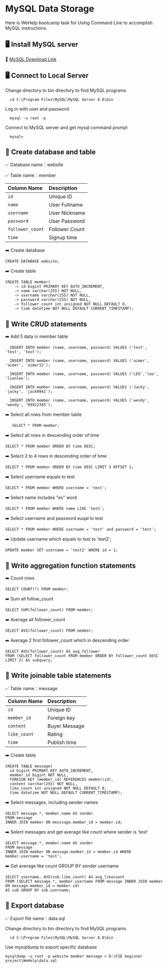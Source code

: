 
# MySQL Data Storage

Here is WeHelp bootcamp task for Using Command Line to accomplish MySQL instructions.


## 🖥️ Install MySQL server

🔗 [MySQL Download Link](https://dev.mysql.com/downloads/mysql/)



## 🖥️ Connect to Local Server

Change directory to bin directory to find MySQL programs

```
  cd C:\Program Files\MySQL\MySQL Server 8.0\bin
```

Log in with user and password
```
  mysql -u root -p
```

Connect to MySQL server and get mysql command prompt

```
  mysql>
```

## 🚀 Create database and table

✅ Database name：website 

✅ Table name：member

| Column Name | Description | 
| :-------- | :------- | 
| `id` | Unique ID |
| `name` | User Fullname |
| `username` | User Nickname |
| `password` | User Password |
| `follower_count` | Follower Count |
| `time` | Signup time |



➡️ Create database
```
CREATE DATABASE website;
```

➡️ Create table
```
CREATE TABLE member(
    -> id bigint PRIMARY KEY AUTO_INCREMENT,
    -> name varchar(255) NOT NULL,
    -> username varchar(255) NOT NULL,
    -> password varchar(255) NOT NULL,
    -> follower_count int unsigned NOT NULL DEFAULT 0,
    -> time datetime NOT NULL DEFAULT CURRENT_TIMESTAMP);
```




## 🚀 Write CRUD statements

➡️ Add 5 data in member table

```
  INSERT INTO member (name, username, password) VALUES ('test', 'test', 'test');
```
```
  INSERT INTO member (name, username, password) VALUES ('aimer', 'aimer', 'aimer12');
```
```
  INSERT INTO member (name, username, password) VALUES ('LEO','leo', 'lionleo');
```
```
  INSERT INTO member (name, username, password) VALUES ('Jacky', 'jacky', 'jack0941');
```
```
  INSERT INTO member (name, username, password) VALUES ('wendy', 'wendy', '09412345');
```


➡️ Select all rows from member table

```
   SELECT * FROM member;
```


➡️ Select all rows in descending order of time

```
SELECT * FROM member ORDER BY time DESC;
```

➡️ Select 2 to 4 rows in descending order of time

```
SELECT * FROM member ORDER BY time DESC LIMIT 3 OFFSET 1;
```

➡️ Select username equals to test

```
SELECT * FROM member WHERE username = 'test';
```

➡️ Select name includes "es" word

```
SELECT * FROM member WHERE name LIKE '%es%';
```

➡️ Select username and password euqal to test

```
SELECT * FROM member WHERE username = 'test' and password = 'test';
```

➡️ Update username which equals to test to 'test2';

```
UPDATE member SET username = 'test2' WHERE id = 1;
```


## 🚀 Write aggregation function statements

➡️ Count rows

```
SELECT COUNT(*) FROM member;
```

➡️ Sum all follow_count 

```
SELECT SUM(follower_count) FROM member;
```

➡️ Average all follower_count

```
SELECT AVG(follower_count) FROM member;
```

➡️ Average 2 first follower_count which in descending order

```
SELECT AVG(follower_count) AS avg_follower 
FROM (SELECT follower_count FROM member ORDER BY follower_count DESC LIMIT 2) AS subquery;
```

## 🚀 Write joinable table statements

✅ Table name：message

| Column Name | Description | 
| :-------- | :------- | 
| `id` | Unique ID |
| `member_id` | Foreign key |
| `content` | Buyer Message |
| `like_count` | Rating |
| `time` | Publish time |


➡️ Create table

```
CREATE TABLE message(
  id bigint PRIMARY KEY AUTO_INCREMENT,
  member_id bigint NOT NULL,
  FOREIGN KEY (member_id) REFERENCES member(id),
  content varchar(255) NOT NULL,
  like_count int unsigned NOT NULL DEFAULT 0,
  time datetime NOT NULL DEFAULT CURRENT_TIMESTAMP);
```

➡️ Select messages, including sender names

```
SELECT message.*, member.name AS sender
FROM message
INNER JOIN member ON messsage.member_id = member.id;
```

➡️ Select messages and get average like count where sender is 'test'

```
SELECT message.*, member.name AS sender
FROM message
INNER JOIN member ON message.member_id = member.id WHERE member.username = 'test';
```

➡️ Get average like count GROUP BY sender username

```
SELECT username, AVG(sub.like_count) AS avg_likecount
FROM (SELECT message.*, member.username FROM message INNER JOIN member ON message.member_id = member.id)
AS sub GROUP BY sub.username;
```

## 🚀 Export database

✅ Export file name：data.sql

Change directory to bin directory to find MySQL programs

```
  cd C:\Program Files\MySQL\MySQL Server 8.0\bin
```

Use mysqldump to export specific database

```
mysqldump -u root -p website member message > D:\F2E beginner project\WeHelp\data.sql
```
